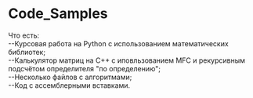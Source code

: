 # Code_Samples  
Что есть:  
--Курсовая работа на Python с использованием математических библиотек;  
--Калькулятор матриц на C++ с иповльзованием MFC и рекурсивным подсчётом определителя "по определению";  
--Несколько файлов с алгоритмами;  
--Код с ассемблерными вставками.  
